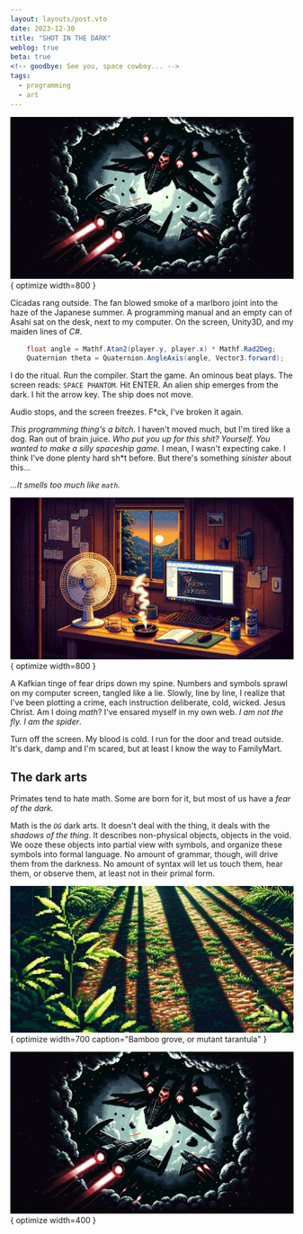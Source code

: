```yaml
---
layout: layouts/post.vto
date: 2023-12-30
title: "SHOT IN THE DARK"
weblog: true
beta: true
<!-- goodbye: See you, space cowboy... -->
tags:
  - programming
  - art
---
```


<div hidden>
### Axioms

- Programming is a mix of maths and language.
- Maths and language deal with shadows.
- Primates have a fear of the dark.
- We can praise shadows instead of driving them away.
- I've been trying to understand the symbols in the light.
- Extinguish the torch. Observe the inner eye.
- The answer lies between the shadows and the light.
</div>

![A spaceship](/assets/images/shot-dark.webp){ optimize width=800 }

Cicadas rang outside. The fan blowed smoke of a marlboro joint into the haze of the Japanese summer. A programming manual and an empty can of Asahi sat on the desk, next to my computer. On the screen, Unity3D, and my maiden lines of _C#_.

```csharp
    float angle = Mathf.Atan2(player.y, player.x) * Mathf.Rad2Deg;
    Quaternion theta = Quaternion.AngleAxis(angle, Vector3.forward);
```

I do the ritual. Run the compiler. Start the game. An ominous beat plays. The screen reads: `SPACE PHANTOM`. Hit <span class="tag border">ENTER</span>. An alien ship emerges from the dark. I hit the arrow key. The ship does not move.

Audio stops, and the screen freezes. F\*ck, I've broken it again.

_This programming thing's a bitch_. I haven't moved much, but I'm tired like a dog. Ran out of brain juice. _Who put you up for this shit? Yourself. You wanted to make a silly spaceship game._ I mean, I wasn't expecting cake. I think I've done plenty hard sh\*t before. But there's something _sinister_ about this...

_...It smells too much like `math`._

![A desk with a computer, can of beer, fan, and cigarette smoke in a Japanese room with mountains outside](/assets/images/shot-in-the-dark.webp){ optimize width=800 }

A Kafkian tinge of fear drips down my spine. Numbers and symbols sprawl on my computer screen, tangled like a lie. Slowly, line by line, I realize that I've been plotting a crime, each instruction deliberate, cold, wicked. Jesus Christ. Am I doing _math_? I've ensared myself in my own web. _I am not the fly. I am the spider_.

Turn off the screen. My blood is cold. I run for the door and tread outside. It's dark, damp and I'm scared, but at least I know the way to FamilyMart.

## The dark arts

Primates tend to hate math. Some are born for it, but most of us have a _fear of the dark._

Math is the _`OG`_ dark arts. It doesn't deal with the thing, it deals with the _shadows of the thing_. It describes non-physical objects, objects in the void. We ooze these objects into partial view with symbols, and organize these symbols into formal language. No amount of grammar, though, will drive them from the darkness. No amount of syntax will let us touch them, hear them, or observe them, at least not in their primal form.

![Something](/assets/images/bamboo-shadows.webp){ optimize width=700 caption="Bamboo grove, or mutant tarantula" }

<!-- ## In praise of shadows -->

<!-- > No words can describe that sensation as one sits in the dim light, basking in the faint glow reflected from the shoji. -->

<!-- ## Raiders of the lost _θ_ -->

<!-- ![A torch illuminarting ancient symbols on a dungeon wall.](/assets/images/indy-torch.webp){ optimize width=700 } -->

<!-- <!-1- The screen lights up like shining a torch to ancient hieroglyphs on a wall. They look as intractable as before, but you have no time to hesitate. The necrophagi lurk in the dark, and you can't stay for too long. -1-> -->

![A spaceship](/assets/images/shot-dark.webp){ optimize width=400 }
